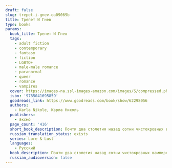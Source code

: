 ```yaml
---
draft: false
slug: trepet-i-gnev-ea09069b
title: Трепет И Гнев
type: books
params:
  book_title: Трепет И Гнев
  tags:
    - adult fiction
    - contemporary
    - fantasy
    - fiction
    - LGBTQ+
    - male-male romance
    - paranormal
    - queer
    - romance
    - vampires
  cover: https://images-na.ssl-images-amazon.com/images/S/compressed.photo.goodreads.com/books/1662383558i/62298056.jpg
  isbn: '9785041695859'
  goodreads_link: https://www.goodreads.com/book/show/62298056
  authors:
    - Karla Nikole, Карла Николь
  publishers:
    - Эксмо
  page_count: '416'
  short_book_description: Почти два столетия назад сотни чистокровных вампиров бесследно исчезли. С тех пор никто не знает, где они.
  russian_translation_status: exists
  series: Lore & Lust
  languages:
    - Русский
  book_description: Почти два столетия назад сотни чистокровных вампиров бесследно исчезли. С тех пор никто не знает, где они. Тайна, которая стала переломным моментом в истории…<br /><br />Нино Бьянки и Харука Хирано — чистокровные вампиры, которые без ума друг от друга и продолжают исследовать корни своей глубинной связи. Но их размеренная жизнь, неожиданно оказывается под угрозой. Новое исчезновение переворачивает все с ног на голову. Харука должен узнать, куда пропадают чистокровные вампиры и какой секрет они скрывают. Но как не потерять рассудок, если последний пропавший — твой возлюбленный?
  russian_audioversion: false
---
```

